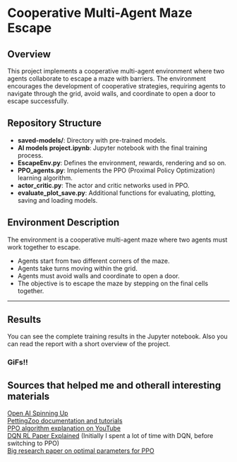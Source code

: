 # Cooperative Multi-Agent Maze Escape

## Overview

This project implements a cooperative multi-agent environment where two agents collaborate to escape a maze with barriers. The environment encourages the development of cooperative strategies, requiring agents to navigate through the grid, avoid walls, and coordinate to open a door to escape successfully.

## Repository Structure

- **saved-models/**: Directory with pre-trained models.
- **AI models project.ipynb**: Jupyter notebook with the final training process.
- **EscapeEnv.py**: Defines the environment, rewards, rendering and so on.
- **PPO_agents.py**: Implements the PPO (Proximal Policy Optimization) learning algorithm.
- **actor_critic.py**: The actor and critic networks used in PPO.
- **evaluate_plot_save.py**: Additional functions for evaluating, plotting, saving and loading models.

## Environment Description

The environment is a cooperative multi-agent maze where two agents must work together to escape.
- Agents start from two different corners of the maze.
- Agents take turns moving within the grid.
- Agents must avoid walls and coordinate to open a door.
- The objective is to escape the maze by stepping on the final cells together.
  
---
## Results
You can see the complete training results in the Jupyter notebook. 
Also you can read the report with a short overview of the project.  

### GiFs!!


## Sources that helped me and otherall interesting materials
[Open AI Spinning Up](https://spinningup.openai.com/en/latest/index.html)  
[PettingZoo documentation and tutorials](https://pettingzoo.farama.org/)  
[PPO algorithm explanation on YouTube](https://www.youtube.com/watch?v=5P7I-xPq8u8)  
[DQN RL Paper Explained](https://www.youtube.com/watch?v=H1NRNGiS8YU&t=2342s) (Initially I spent a lot of time with DQN, before switching to PPO)  
[Big research paper on optimal parameters for PPO](https://arxiv.org/abs/2006.05990)
